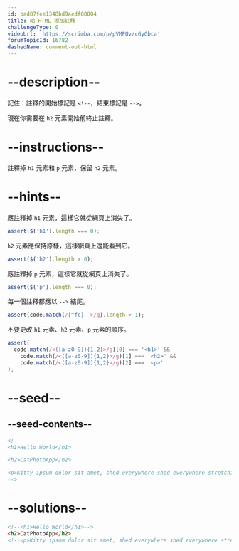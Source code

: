 ```yaml
---
id: bad87fee1348bd9aedf08804
title: 給 HTML 添加註釋
challengeType: 0
videoUrl: 'https://scrimba.com/p/pVMPUv/cGyGbca'
forumTopicId: 16782
dashedName: comment-out-html
---
```


# --description--

記住：註釋的開始標記是 `<!--`，結束標記是 `-->`。

現在你需要在 `h2` 元素開始前終止註釋。

# --instructions--

註釋掉 `h1` 元素和 `p` 元素，保留 `h2` 元素。

# --hints--

應註釋掉 `h1` 元素，這樣它就從網頁上消失了。

```js
assert($('h1').length === 0);
```

`h2` 元素應保持原樣，這樣網頁上還能看到它。

```js
assert($('h2').length > 0);
```

應註釋掉 `p` 元素，這樣它就從網頁上消失了。

```js
assert($('p').length === 0);
```

每一個註釋都應以 `-->` 結尾。

```js
assert(code.match(/[^fc]-->/g).length > 1);
```

不要更改 `h1` 元素、`h2` 元素、`p` 元素的順序。

```js
assert(
  code.match(/<([a-z0-9]){1,2}>/g)[0] === '<h1>' &&
    code.match(/<([a-z0-9]){1,2}>/g)[1] === '<h2>' &&
    code.match(/<([a-z0-9]){1,2}>/g)[2] === '<p>'
);
```

# --seed--

## --seed-contents--

```html
<!--
<h1>Hello World</h1>

<h2>CatPhotoApp</h2>

<p>Kitty ipsum dolor sit amet, shed everywhere shed everywhere stretching attack your ankles chase the red dot, hairball run catnip eat the grass sniff.</p>
-->
```

# --solutions--

```html
<!--<h1>Hello World</h1>-->
<h2>CatPhotoApp</h2> 
<!--<p>Kitty ipsum dolor sit amet, shed everywhere shed everywhere stretching attack your ankles chase the red dot, hairball run catnip eat the grass sniff.</p> -->
```
